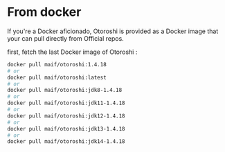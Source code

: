 # From docker

If you're a Docker aficionado, Otoroshi is provided as a Docker image that your can pull directly from Official repos.

first, fetch the last Docker image of Otoroshi :

```sh
docker pull maif/otoroshi:1.4.18
# or 
docker pull maif/otoroshi:latest
# or 
docker pull maif/otoroshi:jdk8-1.4.18
# or 
docker pull maif/otoroshi:jdk11-1.4.18
# or 
docker pull maif/otoroshi:jdk12-1.4.18
# or 
docker pull maif/otoroshi:jdk13-1.4.18
# or 
docker pull maif/otoroshi:jdk14-1.4.18
```